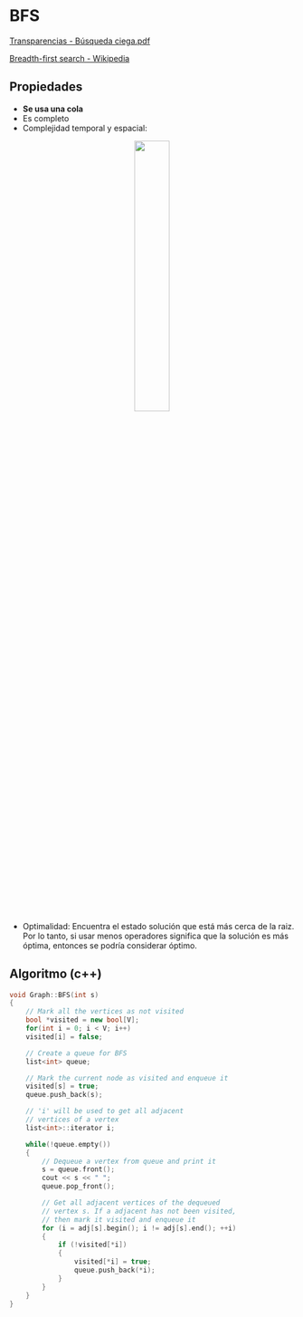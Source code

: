 # BFS

[Transparencias - Búsqueda ciega.pdf](./Búsqueda%20Ciega.pdf)

[Breadth-first search - Wikipedia](https://en.wikipedia.org/wiki/Breadth-first_search)

## Propiedades

- **Se usa una cola**
- Es completo
- Complejidad temporal y espacial:

<p align="center">
	<a href="https://github.com/MrRobb/Artificial-Intelligence">
		<img src="http://latex2png.com/output//latex_3999d74d104ca6b710a7ac3264f88b5e.png" width=35%>
	</a>
</p>

- Optimalidad: Encuentra el estado solución que está más cerca de la raiz. Por lo tanto, si usar menos operadores significa que la solución es más óptima, entonces se podría considerar óptimo.

## Algoritmo (c++)

```cpp
void Graph::BFS(int s)
{
	// Mark all the vertices as not visited
	bool *visited = new bool[V];
	for(int i = 0; i < V; i++)
	visited[i] = false;

	// Create a queue for BFS
	list<int> queue;

	// Mark the current node as visited and enqueue it
	visited[s] = true;
	queue.push_back(s);

	// 'i' will be used to get all adjacent
	// vertices of a vertex
	list<int>::iterator i;

	while(!queue.empty())
	{
		// Dequeue a vertex from queue and print it
		s = queue.front();
		cout << s << " ";
		queue.pop_front();

		// Get all adjacent vertices of the dequeued
		// vertex s. If a adjacent has not been visited,  
		// then mark it visited and enqueue it
		for (i = adj[s].begin(); i != adj[s].end(); ++i)
		{
			if (!visited[*i])
			{
				visited[*i] = true;
				queue.push_back(*i);
			}
		}
	}
}
``` 
